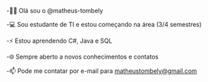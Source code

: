 -👨‍💻 Olá sou o @matheus-tombely </p>
-💻 Sou estudante de TI e estou começando na área (3/4 semestres)</p>
-⚡️ Estou aprendendo C#, Java e SQL </p>
-🌐 Sempre aberto a novos conhecimentos e contatos </p>
-📫 Pode me contatar por e-mail para matheustombely@gmail.com

<!---
matheus-tombely/matheus-tombely is a ✨ special ✨ repository because its `README.md` (this file) appears on your GitHub profile.
You can click the Preview link to take a look at your changes.
--->
